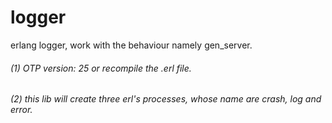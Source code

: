 # logger
erlang logger, work with the behaviour namely gen_server.

###### (1) OTP version: 25 or recompile the .erl file.
###### (2) this lib will create three erl's processes, whose name are crash, log and error.
